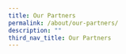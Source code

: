 ```yaml
---
title: Our Partners
permalink: /about/our-partners/
description: ""
third_nav_title: Our Partners
---
```


